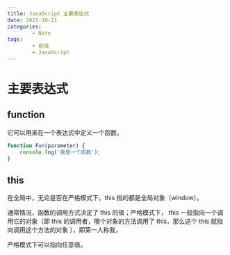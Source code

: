 ```yaml
---
title: JavaScript 主要表达式
date: 2021-10-21
categories:
        - Note
tags:
        - 前端
        - JavaScript
---
```


# 主要表达式

## function

它可以用来在一个表达式中定义一个函数。

```js
function Fun(parameter) {
	console.log('我是一个函数');
}
```

## this

在全局中，无论是否在严格模式下，this 指的都是全局对象（window）。

通常情况，函数的调用方式决定了 this 的值；严格模式下， this 一般指向一个调用它的对象（即 this 的调用者，哪个对象的方法调用了 this，那么这个 this 就指向调用这个方法的对象 ），即第一人称我，

严格模式下可以指向任意值。
